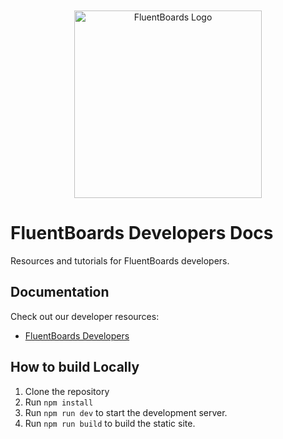 <div align="center">
    <img style="margin-top: 50px;" width="300" src="https://fluentboards.com/wp-content/uploads/2024/02/Logo-2-1.png" alt="FluentBoards Logo">
</div>

# FluentBoards Developers Docs

Resources and tutorials for FluentBoards developers.

## Documentation

Check out our developer resources:

* [FluentBoards Developers](https://developers.fluentboards.com/)


## How to build Locally

1. Clone the repository
2. Run `npm install`
3. Run `npm run dev` to start the development server.
4. Run `npm run build` to build the static site.
